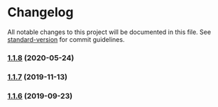 # Changelog

All notable changes to this project will be documented in this file. See [standard-version](https://github.com/conventional-changelog/standard-version) for commit guidelines.

### [1.1.8](https://github.com/praghus/tmx-tiledmap/compare/v1.1.7...v1.1.8) (2020-05-24)



### [1.1.7](https://github.com/praghus/tmx-tiledmap/compare/v1.1.6...v1.1.7) (2019-11-13)



### [1.1.6](https://github.com/praghus/tmx-tiledmap/compare/v1.1.5...v1.1.6) (2019-09-23)
